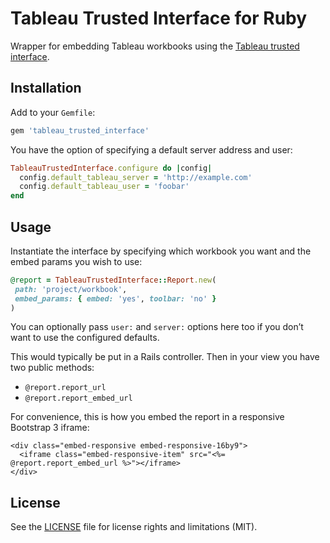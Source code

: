 # Tableau Trusted Interface for Ruby

Wrapper for embedding Tableau workbooks using the [Tableau trusted interface](http://onlinehelp.tableau.com/current/server/en-us/help.htm#trusted_auth_how.htm).

## Installation

Add to your `Gemfile`:

``` ruby
gem 'tableau_trusted_interface'
```

You have the option of specifying a default server address and user:

``` ruby
TableauTrustedInterface.configure do |config|
  config.default_tableau_server = 'http://example.com'
  config.default_tableau_user = 'foobar'
end
```

## Usage

 Instantiate the interface by specifying which workbook you want and the embed params you wish to use:

 ``` ruby
@report = TableauTrustedInterface::Report.new(
  path: 'project/workbook',
  embed_params: { embed: 'yes', toolbar: 'no' }
)
```

You can optionally pass `user:` and `server:` options here too if you don’t want to use the configured defaults.

This would typically be put in a Rails controller. Then in your view you have two public methods:

 - `@report.report_url`
 - `@report.report_embed_url`

For convenience, this is how you embed the report in a responsive Bootstrap 3 iframe:

``` erb
<div class="embed-responsive embed-responsive-16by9">
  <iframe class="embed-responsive-item" src="<%= @report.report_embed_url %>"></iframe>
</div>
```

## License

See the [LICENSE](LICENSE) file for license rights and limitations (MIT).
